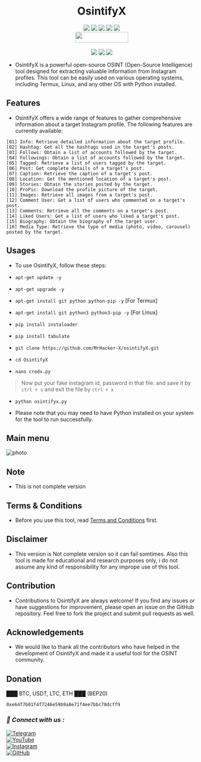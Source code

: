 <h1 align="center">OsintifyX</h1>

<p align="center"> 
  <img src="https://img.shields.io/github/stars/MrHacker-X/OsintifyX?style=for-the-badge&color=orange">
  <img src="https://img.shields.io/github/forks/MrHacker-X/OsintifyX?color=cyan&style=for-the-badge&color=purple">
  <img src="https://img.shields.io/github/watchers/MrHacker-X/OsintifyX?color=cyan&style=for-the-badge&color=purple">
  <img src="https://img.shields.io/github/issues/MrHacker-X/OsintifyX?color=red&style=for-the-badge">
  <img src="https://img.shields.io/github/license/MrHacker-X/OsintifyX?style=for-the-badge&color=blue"><br>
  <img src="https://hits.dwyl.com/MrHacker-X/OsintifyX.svg" width="140" height="28">
<br>
<br>
  <img src="https://img.shields.io/badge/Author-Alex Butler-purple?style=flat-square">
  <img src="https://img.shields.io/badge/Open%20Source-Yes-cyan?style=flat-square">
  <img src="https://img.shields.io/badge/Written%20In-Python-blue?style=flat-square">
</p>

+ OsintifyX is a powerful open-source OSINT (Open-Source Intelligence) tool designed for extracting valuable information from Instagram profiles. This tool can be easily used on various operating systems, including Termux, Linux, and any other OS with Python installed.

## Features

+ OsintifyX offers a wide range of features to gather comprehensive information about a target Instagram profile. The following features are currently available:

```
[01] Info: Retrieve detailed information about the target profile.
[02] Hashtag: Get all the hashtags used in the target's posts.
[03] Follows: Obtain a list of accounts followed by the target.
[04] Followings: Obtain a list of accounts followed by the target.
[05] Tagged: Retrieve a list of users tagged by the target.
[06] Post: Get complete details of a target's post.
[07] Caption: Retrieve the caption of a target's post.
[08] Location: Get the mentioned location of a target's post.
[09] Stories: Obtain the stories posted by the target.
[10] ProPic: Download the profile picture of the target.
[11] Images: Retrieve all images from a target's post.
[12] Comment User: Get a list of users who commented on a target's post.
[13] Comments: Retrieve all the comments on a target's post.
[14] Liked Users: Get a list of users who liked a target's post.
[15] Biography: Obtain the biography of the target user.
[16] Media Type: Retrieve the type of media (photo, video, carousel) posted by the target.
```

## Usages

+ To use OsintifyX, follow these steps:

+ ` apt-get update -y `
+ ` apt-get upgrade -y `
+ ` apt-get install git python python-pip -y ` [For Termux]
+ ` apt-get install git python3 python3-pip -y ` [For Linux]
+ ` pip install instaloader `
+ ` pip install tabulate `
+ ` git clone https://github.com/MrHacker-X/osintifyX.git `
+ ` cd OsintifyX `
+ ` nano credx.py `
> Now put your fake instagram id, password in that file. and save it by ` ctrl + s ` and exit the file by ` ctrl + x ` 
+ ` python osintifyx.py `

+ Please note that you may need to have Python installed on your system for the tool to run successfully.

## Main menu

![photo](https://i.ibb.co/wdgdmqJ/Screenshot-2023-07-13-16-44-13.png)

## Note
+ This is not complete version

## Terms & Conditions

+ Before you use this tool, read [Terms and Conditions](https://github.com/MrHacker-X/OsintifyX/blob/main/TERMS.md) first.

## Disclaimer

+ This version is Not complete version so it can fail somtimes. Also this tool is made for educational and research purposes only, i do not assume any kind of responsibility for any imprope use of this tool.

## Contribution

+ Contributions to OsintifyX are always welcome! If you find any issues or have suggestions for improvement, please open an issue on the GitHub repository. Feel free to fork the project and submit pull requests as well.

## Acknowledgements

+ We would like to thank all the contributors who have helped in the development of OsintifyX and made it a useful tool for the OSINT community.

## Donation

███ BTC, USDT, LTC, ETH ███ (BEP20)

```
0xe64f7b01f4f7246e59b9a8e71f4ee7bbc78dcff9
```

<h3><b><i>📡 Connect with us :</i></b></h3>

[![Telegram](https://img.shields.io/badge/Telegram-Channel-blue?style=flat-square&logo=telegram)](https://telegram.me/hackwithalex)
<br>
[![YouTube](https://img.shields.io/badge/YouTube-Channel-red?style=flat-square&logo=youtube)](https://www.youtube.com/@Technolex)
<br>
[![Instagram](https://img.shields.io/badge/Instagram-Profile-pink?style=flat-square&logo=instagram)](https://www.instagram.com/haxorlex)
<br>
[![GitHub](https://img.shields.io/badge/GitHub-Profile-black?style=flat-square&logo=github)](https://github.com/MrHacker-X)


